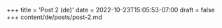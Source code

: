 +++
title = 'Post 2 (de)'
date = 2022-10-23T15:05:53-07:00
draft = false
+++
content/de/posts/post-2.md
